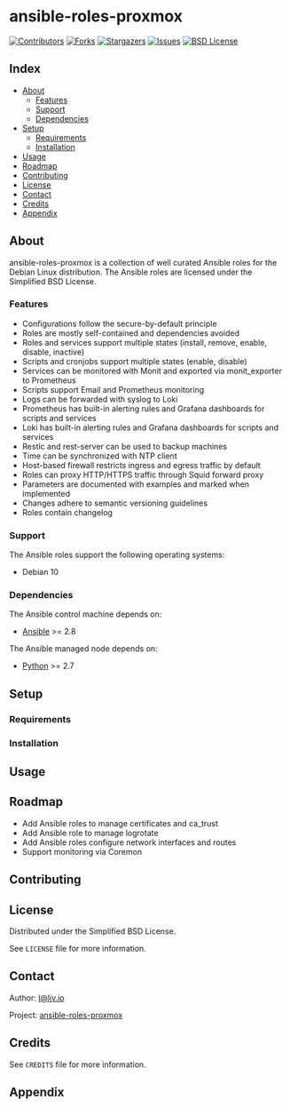 # ansible-roles-proxmox

<!-- shields.io -->
[![Contributors][contributors-shield]][contributors-url]
[![Forks][forks-shield]][forks-url]
[![Stargazers][stars-shield]][stars-url]
[![Issues][issues-shield]][issues-url]
[![BSD License][license-shield]][license-url]

## Index

* [About](#about)
  * [Features](#features)
  * [Support](#support)
  * [Dependencies](#dependencies)
* [Setup](#setup)
  * [Requirements](#requirements)
  * [Installation](#installation)
* [Usage](#usage)
* [Roadmap](#roadmap)
* [Contributing](#contributing)
* [License](#license)
* [Contact](#contact)
* [Credits](#credits)
* [Appendix](#appendix)

## About

ansible-roles-proxmox is a collection of well curated Ansible roles for the Debian Linux distribution. The Ansible roles are licensed under the Simplified BSD License.

### Features

* Configurations follow the secure-by-default principle
* Roles are mostly self-contained and dependencies avoided
* Roles and services support multiple states (install, remove, enable, disable, inactive)
* Scripts and cronjobs support multiple states (enable, disable)
* Services can be monitored with Monit and exported via monit_exporter to Prometheus
* Scripts support Email and Prometheus monitoring
* Logs can be forwarded with syslog to Loki
* Prometheus has built-in alerting rules and Grafana dashboards for scripts and services
* Loki has built-in alerting rules and Grafana dashboards for scripts and services
* Restic and rest-server can be used to backup machines
* Time can be synchronized with NTP client
* Host-based firewall restricts ingress and egress traffic by default
* Roles can proxy HTTP/HTTPS traffic through Squid forward proxy
* Parameters are documented with examples and marked when implemented
* Changes adhere to semantic versioning guidelines
* Roles contain changelog

### Support

The Ansible roles support the following operating systems:
* Debian 10

### Dependencies

The Ansible control machine depends on:
* [Ansible](https://github.com/ansible/ansible) >= 2.8

The Ansible managed node depends on:
* [Python](https://github.com/python/cpython) >= 2.7

## Setup

### Requirements

### Installation

## Usage

## Roadmap

* Add Ansible roles to manage certificates and ca_trust
* Add Ansible role to manage logrotate
* Add Ansible roles configure network interfaces and routes
* Support monitoring via Coremon

## Contributing

## License

Distributed under the Simplified BSD License.

See `LICENSE` file for more information.

## Contact

Author: l@liv.io

Project: [ansible-roles-proxmox](https://github.com/liv-io/ansible-roles-proxmox)

## Credits

See `CREDITS` file for more information.

## Appendix

<!-- shields.io -->
[contributors-shield]: https://img.shields.io/github/contributors/liv-io/coremon.svg?style=flat
[contributors-url]: https://github.com/liv-io/coremon/graphs/contributors
[forks-shield]: https://img.shields.io/github/forks/liv-io/coremon.svg?style=flat
[forks-url]: https://github.com/liv-io/coremon/network/members
[stars-shield]: https://img.shields.io/github/stars/liv-io/coremon.svg?style=flat
[stars-url]: https://github.com/liv-io/coremon/stargazers
[issues-shield]: https://img.shields.io/github/issues/liv-io/coremon.svg?style=flat
[issues-url]: https://github.com/liv-io/coremon/issues
[license-shield]: https://img.shields.io/github/license/liv-io/coremon.svg?style=flat
[license-url]: https://github.com/liv-io/coremon/blob/master/LICENSE
